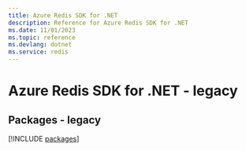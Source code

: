 ```yaml
---
title: Azure Redis SDK for .NET
description: Reference for Azure Redis SDK for .NET
ms.date: 11/01/2023
ms.topic: reference
ms.devlang: dotnet
ms.service: redis
---
```

# Azure Redis SDK for .NET - legacy
## Packages - legacy
[!INCLUDE [packages](redis-index.md)]